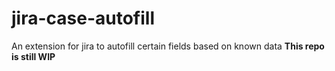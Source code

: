# jira-case-autofill
An extension for jira to autofill certain fields based on known data 
**This repo is still WIP**
